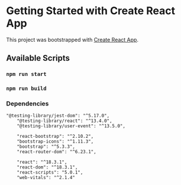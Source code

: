 # Getting Started with Create React App

This project was bootstrapped with [Create React App](https://github.com/facebook/create-react-app).

## Available Scripts



### `npm run start`


### `npm run build`

### Dependencies

```
"@testing-library/jest-dom": "^5.17.0",
    "@testing-library/react": "^13.4.0",
    "@testing-library/user-event": "^13.5.0",
    
    "react-bootstrap": "^2.10.2",
    "bootstrap-icons": "^1.11.3",
    "bootstrap": "^5.3.3",
    "react-router-dom": "^6.23.1",

    "react": "^18.3.1",
    "react-dom": "^18.3.1",
    "react-scripts": "5.0.1",
    "web-vitals": "^2.1.4"
```
